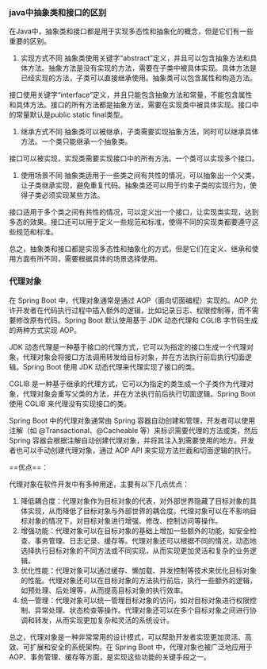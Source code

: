 ### java中抽象类和接口的区别

在Java中，抽象类和接口都是用于实现多态性和抽象化的概念，但是它们有一些重要的区别。

1. 实现方式不同 抽象类使用关键字“abstract”定义，并且可以包含抽象方法和具体方法。抽象方法是没有实现的方法，需要在子类中被具体实现。具体方法是已经实现的方法，子类可以直接继承使用。抽象类可以包含属性和构造方法。

接口使用关键字“interface”定义，并且只能包含抽象方法和常量，不能包含属性和具体方法。接口的所有方法都是抽象方法，需要在实现类中被具体实现。接口中的常量默认是public static final类型。

1. 继承方式不同 抽象类可以被继承，子类需要实现抽象方法，同时可以继承具体方法。一个类只能继承一个抽象类。

接口可以被实现，实现类需要实现接口中的所有方法。一个类可以实现多个接口。

1. 使用场景不同 抽象类适用于一些类之间有共性的情况，可以抽象出一个父类，让子类继承实现，避免重复代码。抽象类还可以用于约束子类的实现行为，使得子类必须实现某些方法。

接口适用于多个类之间有共性的情况，可以定义出一个接口，让实现类实现，达到多态的效果。接口还可以用于定义一些规范和标准，使得不同的实现类都要遵守这些规范和标准。

总之，抽象类和接口都是实现多态性和抽象化的方式，但是它们在定义、继承和使用方面有所不同，需要根据具体的场景选择使用。

### 代理对象

在 Spring Boot 中，代理对象通常是通过 AOP（面向切面编程）实现的。AOP 允许开发者在代码执行过程中插入额外的逻辑，比如记录日志、权限控制等，而不需要修改原有代码。Spring Boot 默认使用基于 JDK 动态代理和 CGLIB 字节码生成的两种方式实现 AOP。

JDK 动态代理是一种基于接口的代理方式，它可以为指定的接口生成一个代理对象，代理对象会将接口方法调用转发给目标对象，并在方法执行前后执行切面逻辑。Spring Boot 使用 JDK 动态代理来代理实现了接口的类。

CGLIB 是一种基于继承的代理方式，它可以为指定的类生成一个子类作为代理对象，代理对象会重写父类的方法，并在方法执行前后执行切面逻辑。Spring Boot 使用 CGLIB 来代理没有实现接口的类。

Spring Boot 中的代理对象通常由 Spring 容器自动创建和管理，开发者可以使用注解（如 @Transactional、@Cacheable 等）来标识需要代理的方法或类，然后 Spring 容器会根据注解自动创建代理对象，并将其注入到需要使用的地方。开发者也可以手动创建代理对象，通过 AOP API 来实现方法拦截和切面逻辑的执行。

==优点==：

代理对象在软件开发中有多种用途，主要有以下几点优点：

1. 降低耦合度：代理对象作为目标对象的代表，对外部世界隐藏了目标对象的具体实现，从而降低了目标对象与外部世界的耦合度。代理对象可以在不影响目标对象的情况下，对目标对象进行增强、修改、控制访问等操作。
2. 增强功能：代理对象可以在目标对象的基础上增加一些额外的功能，如安全检查、事务管理、日志记录、缓存等。代理对象还可以根据不同的情况，动态地选择执行目标对象的不同方法或不同实现，从而实现更加灵活和复杂的业务逻辑。
3. 优化性能：代理对象可以通过缓存、懒加载、并发控制等技术来优化目标对象的性能。代理对象还可以在目标对象的方法执行前后，执行一些额外的逻辑，如预处理、后处理等，从而提高目标对象的执行效率。
4. 统一管理：代理对象可以统一管理目标对象的访问，如对目标对象进行权限控制、异常处理、状态检查等操作。代理对象还可以在多个目标对象之间进行协调和转发，从而实现更加复杂和灵活的系统设计。

总之，代理对象是一种非常常用的设计模式，可以帮助开发者实现更加灵活、高效、可扩展和安全的系统架构。在 Spring Boot 中，代理对象也被广泛地应用于 AOP、事务管理、缓存等方面，是实现这些功能的关键手段之一。